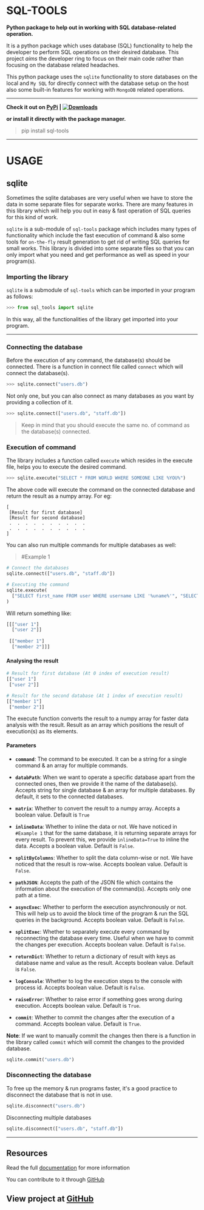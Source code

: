 # SQL-TOOLS

**Python package to help out in working with SQL database-related operation.**

It is a python package which uses database (SQL) functionality to help the developer to perform SQL operations on their desired database. This project _aims_ the developer ring to focus on their main code rather than focusing on the database related headaches.

This python package uses the `sqlite` functionality to store databases on the local and `My SQL` for directly connect with the database setup on the host also some built-in features for working with `MongoDB` related operations.

---

**Check it out on <a href="https://pypi.org/project/sql-tools">PyPi</a> | [![Downloads](https://pepy.tech/badge/sql-tools)](https://pepy.tech/project/sql-tools)**

**or install it directly with the package manager.**

> pip install sql-tools

---

# USAGE

## **sqlite**

Sometimes the sqlite databases are very useful when we have to store the data in some separate files for separate works. There are many features in this library which will help you out in easy & fast operation of SQL queries for this kind of work.

`sqlite` is a sub-module of `sql-tools` package which includes many types of functionality which include the fast execution of command & also some tools for `on-the-fly` result generation to get rid of writing SQL queries for small works. This library is divided into some separate files so that you can only import what you need and get performance as well as speed in your program(s).

### **Importing the library**

`sqlite` is a submodule of `sql-tools` which can be imported in your program as follows:

``` python
>>> from sql_tools import sqlite
```

In this way, all the functionalities of the library get imported into your program.

---

### **Connecting the database**

Before the execution of any command, the database(s) should be connected. There is a function in connect file called `connect` which will connect the database(s).

``` python
>>> sqlite.connect("users.db")
```

Not only one, but you can also connect as many databases as you want by providing a collection of it.

``` python
>>> sqlite.connect(["users.db", "staff.db"])
```

> Keep in mind that you should execute the same no. of command as the database(s) connected.

### **Execution of command**

The library includes a function called `execute` which resides in the execute file, helps you to execute the desired command.

``` python
>>> sqlite.execute("SELECT * FROM WORLD WHERE SOMEONE LIKE %YOU%")
```

The above code will execute the command on the connected database and return the result as a numpy array. For eg:

``` text
[
 [Result for first database]
 [Result for second database]
 .  .  .  .  .  .  .  .  .  .
 .  .  .  .  .  .  .  .  .  .
]
```

You can also run multiple commands for multiple databases as well:

> #Example 1

``` python
# Connect the databases
sqlite.connect(["users.db", "staff.db"])

# Executing the command
sqlite.execute(
  ["SELECT first_name FROM user WHERE username LIKE '%uname%'", "SELECT first_name FROM staff WHERE id<2"]
)
```

Will return something like:

``` python
[[["user 1"]
  ["user 2"]]
  
 [["member 1"]
  ["member 2"]]]
```

#### Analysing the result

``` python
# Result for first database (At 0 index of execution result)
[["user 1"]
 ["user 2"]]

# Result for the second database (At 1 index of execution result)
[["member 1"]
 ["member 2"]]
```

The execute function converts the result to a numpy array for faster data analysis with the result. Result as an array which positions the result of execution(s) as its elements.

#### Parameters

- **`command`**: The command to be executed. It can be a string for a single command & an array for multiple commands.

- **`databPath`**: When we want to operate a specific database apart from the connected ones, then we provide it the name of the database(s). Accepts string for single database & an array for multiple databases. By default, it sets to the connected databases.

- **`matrix`**: Whether to convert the result to a numpy array. Accepts a boolean value. Default is `True`

- **`inlineData`**: Whether to inline the data or not. We have noticed in `#Example 1` that for the same database, it is returning separate arrays for every result. To prevent this, we provide `inlineData=True` to inline the data. Accepts a boolean value. Default is `False`.

- **`splitByColumns`**: Whether to split the data column-wise or not. We have noticed that the result is row-wise. Accepts boolean value. Default is `False`.

- **`pathJSON`**: Accepts the path of the JSON file which contains the information about the execution of the command(s). Accepts only one path at a time.

- **`asyncExec`**: Whether to perform the execution asynchronously or not. This will help us to avoid the block time of the program & run the SQL queries in the background. Accepts boolean value. Default is `False`.

- **`splitExec`**: Whether to separately execute every command by reconnecting the database every time. Useful when we have to commit the changes per execution. Accepts boolean value. Default is `False`.

- **`returnDict`**: Whether to return a dictionary of result with keys as database name and value as the result. Accepts boolean value. Default is `False`.

- **`logConsole`**: Whether to log the execution steps to the console with process id. Accepts boolean value. Default is `False`.

- **`raiseError`**: Whether to raise error if something goes wrong during execution. Accepts boolean value. Default is `True`.

- **`commit`**: Whether to commit the changes after the execution of a command. Accepts boolean value. Default is `True`.

**Note**: If we want to manually commit the changes then there is a function in the library called `commit` which will commit the changes to the provided database.

``` python
sqlite.commit("users.db")
```

### **Disconnecting the database**

To free up the memory & run programs faster, it's a good practice to disconnect the database that is not in use.

``` python
sqlite.disconnect("users.db")
```

Disconnecting multiple databases

``` python
sqlite.disconnect(["users.db", "staff.db"])
```

---

## Resources

Read the full [documentation](https://yogesh-aggarwal.github.io/sql-tools-lib) for more information

You can contribute to it through [GitHub](https://github.com/yogesh-aggarwal/sql-tools-lib)

## View project at [GitHub](https://github.com/users/yogesh-aggarwal/projects/2)
